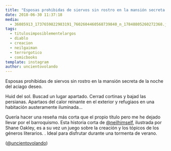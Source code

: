 ```yaml
---
title: "Esposas prohibidas de siervos sin rostro en la mansión secreta de la noche del aciago deseo"
date: 2018-06-30 11:37:18
media: 
  - 36085913_1737659822983191_7602604460568739840_n_17848805260272368.jpg
tags: 
  - titulosimposiblementelargos
  - diablo
  - creacion
  - neilgaiman
  - terrorgotico
  - comicbooks
template: instagram
author: uncientovolando
---
```


Esposas prohibidas de siervos sin rostro en la mansión secreta de la noche del aciago deseo.


Huid del sol. Buscad un lugar apartado. Cerrad cortinas y bajad las persianas. Apartaos del calor reinante en el exterior y refugiaos en una habitación austeramente iluminada...


Quería hacer una reseña más corta que el propio título pero me he dejado llevar por el barroquismo. Esta historia corta de [@neilhimself](https://instagram.com/neilhimself), ilustrada por Shane Oakley, es a su vez un juego sobre la creación y los tópicos de los géneros literarios. .
Ideal para disfrutar durante una tormenta de verano.


([@uncientovolando](https://instagram.com/uncientovolando))



